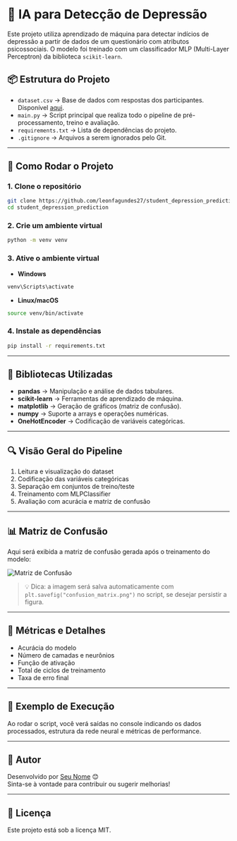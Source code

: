# 🤖 IA para Detecção de Depressão

Este projeto utiliza aprendizado de máquina para detectar indícios de depressão a partir de dados de um questionário com atributos psicossociais. O modelo foi treinado com um classificador MLP (Multi-Layer Perceptron) da biblioteca `scikit-learn`.

## 📦 Estrutura do Projeto

- `dataset.csv` → Base de dados com respostas dos participantes. Disponível [aqui](https://www.kaggle.com/datasets/adilshamim8/student-depression-dataset).
- `main.py` → Script principal que realiza todo o pipeline de pré-processamento, treino e avaliação.
- `requirements.txt` → Lista de dependências do projeto.
- `.gitignore` → Arquivos a serem ignorados pelo Git.

---

## 🚀 Como Rodar o Projeto

### 1. Clone o repositório

```bash
git clone https://github.com/leonfagundes27/student_depression_prediction.git
cd student_depression_prediction
```

### 2. Crie um ambiente virtual

```bash
python -m venv venv
```

### 3. Ative o ambiente virtual

- **Windows**
```bash
venv\Scripts\activate
```

- **Linux/macOS**
```bash
source venv/bin/activate
```

### 4. Instale as dependências

```bash
pip install -r requirements.txt
```

---

## 🧠 Bibliotecas Utilizadas

- **pandas** → Manipulação e análise de dados tabulares.
- **scikit-learn** → Ferramentas de aprendizado de máquina.
- **matplotlib** → Geração de gráficos (matriz de confusão).
- **numpy** → Suporte a arrays e operações numéricas.
- **OneHotEncoder** → Codificação de variáveis categóricas.

---

## 🔍 Visão Geral do Pipeline

1. Leitura e visualização do dataset
2. Codificação das variáveis categóricas
3. Separação em conjuntos de treino/teste
4. Treinamento com MLPClassifier
5. Avaliação com acurácia e matriz de confusão

---

## 📊 Matriz de Confusão

Aqui será exibida a matriz de confusão gerada após o treinamento do modelo:

![Matriz de Confusão](confusion_matrix.png)

> 💡 Dica: a imagem será salva automaticamente com `plt.savefig("confusion_matrix.png")` no script, se desejar persistir a figura.

---

## 🎯 Métricas e Detalhes

- Acurácia do modelo
- Número de camadas e neurônios
- Função de ativação
- Total de ciclos de treinamento
- Taxa de erro final

---

## 🧪 Exemplo de Execução

Ao rodar o script, você verá saídas no console indicando os dados processados, estrutura da rede neural e métricas de performance.

---

## 📎 Autor

Desenvolvido por [Seu Nome](https://github.com/seu-usuario) 😊  
Sinta-se à vontade para contribuir ou sugerir melhorias!

---

## 📜 Licença

Este projeto está sob a licença MIT.
